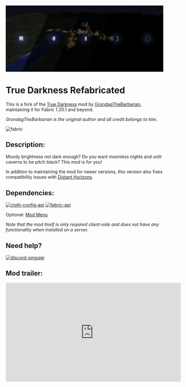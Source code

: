 ![Moonphases](https://github.com/CrismPack/CDN/blob/main/desc/darkness/True%20Darkness%20Moonphases.png?raw=true)

# True Darkness Refabricated

This is a fork of the [True Darkness](https://modrinth.com/mod/true-darkness) mod by [GrondagTheBarbarian](https://modrinth.com/user/grondag), maintaining it for Fabric 1.20.1 and beyond.

*GrondagTheBarbarian is the original author and all credit belongs to him.*

![fabric](https://cdn.jsdelivr.net/npm/@intergrav/devins-badges@3/assets/cozy/supported/fabric_vector.svg)

## **Description:**

Moody brightness not dark enough? Do you want moonless nights and unlit caverns to be pitch black? This mod is for you!

In addition to maintaining the mod for newer versions, this version also fixes compatibility issues with [Distant Horizons](https://modrinth.com/mod/distanthorizons).

## **Dependencies:**

[![cloth-config-api](https://cdn.jsdelivr.net/npm/@intergrav/devins-badges@3/assets/cozy/requires/cloth-config-api_vector.svg)](https://modrinth.com/mod/cloth-config) [![fabric-api](https://cdn.jsdelivr.net/npm/@intergrav/devins-badges@3/assets/cozy/requires/fabric-api_vector.svg)](https://modrinth.com/mod/fabric-api)

Optional: [Mod Menu](https://modrinth.com/mod/modmenu)

*Note that the mod itself is only required client-side and does not have any functionality when installed on a server.*

## **Need help?**

[![discord-singular](https://cdn.jsdelivr.net/npm/@intergrav/devins-badges@3/assets/cozy/social/discord-singular_vector.svg)](https://discord.gg/Kss5gBgeDA)

## **Mod trailer:**

<iframe width="560" height="315" src="https://www.youtube-nocookie.com/embed/I6YI5qJIQU0" title="YouTube video player" frameborder="0" allow="accelerometer; autoplay; clipboard-write; encrypted-media; gyroscope; picture-in-picture; web-share" allowfullscreen></iframe>
